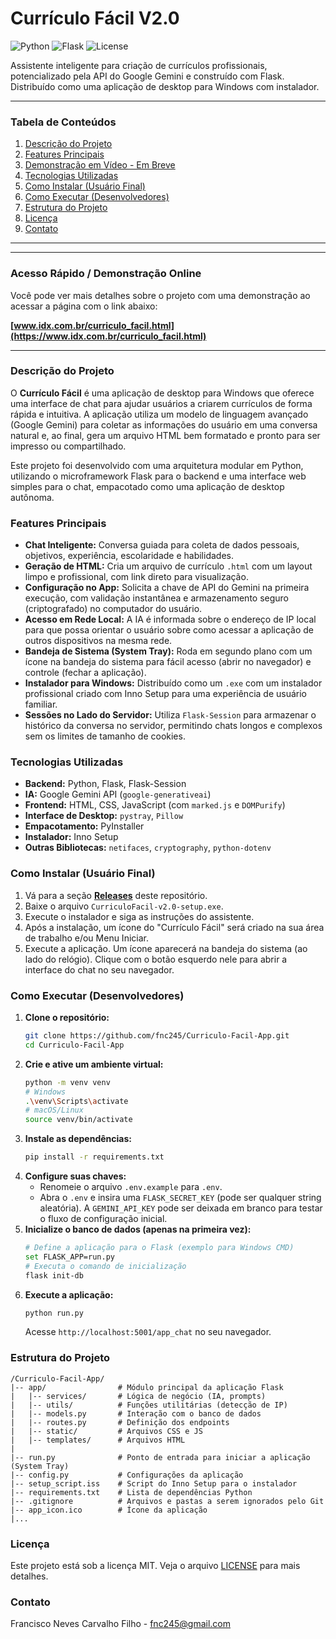 # Currículo Fácil V2.0

![Python](https://img.shields.io/badge/Python-3.11+-blue.svg)
![Flask](https://img.shields.io/badge/Flask-3.0-lightgrey.svg)
![License](https://img.shields.io/badge/License-MIT-green.svg)

Assistente inteligente para criação de currículos profissionais, potencializado pela API do Google Gemini e construído com Flask. Distribuído como uma aplicação de desktop para Windows com instalador.

---

### Tabela de Conteúdos
1. [Descrição do Projeto](#descrição-do-projeto)
2. [Features Principais](#features-principais)
3. [Demonstração em Vídeo - Em Breve](#demonstração)
4. [Tecnologias Utilizadas](#tecnologias-utilizadas)
5. [Como Instalar (Usuário Final)](#como-instalar-usuário-final)
6. [Como Executar (Desenvolvedores)](#como-executar-desenvolvedores)
7. [Estrutura do Projeto](#estrutura-do-projeto)
8. [Licença](#licença)
9. [Contato](#contato)

---
---

### Acesso Rápido / Demonstração Online

Você pode ver mais detalhes sobre o projeto com uma demonstração ao acessar a página com o link abaixo:

**[www.idx.com.br/curriculo_facil.html](https://www.idx.com.br/curriculo_facil.html)**

---


### Descrição do Projeto
O **Currículo Fácil** é uma aplicação de desktop para Windows que oferece uma interface de chat para ajudar usuários a criarem currículos de forma rápida e intuitiva. A aplicação utiliza um modelo de linguagem avançado (Google Gemini) para coletar as informações do usuário em uma conversa natural e, ao final, gera um arquivo HTML bem formatado e pronto para ser impresso ou compartilhado.

Este projeto foi desenvolvido com uma arquitetura modular em Python, utilizando o microframework Flask para o backend e uma interface web simples para o chat, empacotado como uma aplicação de desktop autônoma.

### Features Principais
- **Chat Inteligente:** Conversa guiada para coleta de dados pessoais, objetivos, experiência, escolaridade e habilidades.
- **Geração de HTML:** Cria um arquivo de currículo `.html` com um layout limpo e profissional, com link direto para visualização.
- **Configuração no App:** Solicita a chave de API do Gemini na primeira execução, com validação instantânea e armazenamento seguro (criptografado) no computador do usuário.
- **Acesso em Rede Local:** A IA é informada sobre o endereço de IP local para que possa orientar o usuário sobre como acessar a aplicação de outros dispositivos na mesma rede.
- **Bandeja de Sistema (System Tray):** Roda em segundo plano com um ícone na bandeja do sistema para fácil acesso (abrir no navegador) e controle (fechar a aplicação).
- **Instalador para Windows:** Distribuído como um `.exe` com um instalador profissional criado com Inno Setup para uma experiência de usuário familiar.
- **Sessões no Lado do Servidor:** Utiliza `Flask-Session` para armazenar o histórico da conversa no servidor, permitindo chats longos e complexos sem os limites de tamanho de cookies.

### Tecnologias Utilizadas
- **Backend:** Python, Flask, Flask-Session
- **IA:** Google Gemini API (`google-generativeai`)
- **Frontend:** HTML, CSS, JavaScript (com `marked.js` e `DOMPurify`)
- **Interface de Desktop:** `pystray`, `Pillow`
- **Empacotamento:** PyInstaller
- **Instalador:** Inno Setup
- **Outras Bibliotecas:** `netifaces`, `cryptography`, `python-dotenv`

### Como Instalar (Usuário Final)
1. Vá para a seção **[Releases](https://github.com/fnc245/Curriculo-Facil-App/releases)** deste repositório.
2. Baixe o arquivo `CurriculoFacil-v2.0-setup.exe`.
3. Execute o instalador e siga as instruções do assistente.
4. Após a instalação, um ícone do "Currículo Fácil" será criado na sua área de trabalho e/ou Menu Iniciar.
5. Execute a aplicação. Um ícone aparecerá na bandeja do sistema (ao lado do relógio). Clique com o botão esquerdo nele para abrir a interface do chat no seu navegador.

### Como Executar (Desenvolvedores)
1. **Clone o repositório:**
   ```bash
   git clone https://github.com/fnc245/Curriculo-Facil-App.git
   cd Curriculo-Facil-App
   ```
2. **Crie e ative um ambiente virtual:**
   ```bash
   python -m venv venv
   # Windows
   .\venv\Scripts\activate
   # macOS/Linux
   source venv/bin/activate
   ```
3. **Instale as dependências:**
   ```bash
   pip install -r requirements.txt
   ```
4. **Configure suas chaves:**
   - Renomeie o arquivo `.env.example` para `.env`.
   - Abra o `.env` e insira uma `FLASK_SECRET_KEY` (pode ser qualquer string aleatória). A `GEMINI_API_KEY` pode ser deixada em branco para testar o fluxo de configuração inicial.
5. **Inicialize o banco de dados (apenas na primeira vez):**
   ```bash
   # Define a aplicação para o Flask (exemplo para Windows CMD)
   set FLASK_APP=run.py
   # Executa o comando de inicialização
   flask init-db
   ```
6. **Execute a aplicação:**
   ```bash
   python run.py
   ```
   Acesse `http://localhost:5001/app_chat` no seu navegador.

### Estrutura do Projeto
```
/Curriculo-Facil-App/
|-- app/                # Módulo principal da aplicação Flask
|   |-- services/       # Lógica de negócio (IA, prompts)
|   |-- utils/          # Funções utilitárias (detecção de IP)
|   |-- models.py       # Interação com o banco de dados
|   |-- routes.py       # Definição dos endpoints
|   |-- static/         # Arquivos CSS e JS
|   |-- templates/      # Arquivos HTML
|
|-- run.py              # Ponto de entrada para iniciar a aplicação (System Tray)
|-- config.py           # Configurações da aplicação
|-- setup_script.iss    # Script do Inno Setup para o instalador
|-- requirements.txt    # Lista de dependências Python
|-- .gitignore          # Arquivos e pastas a serem ignorados pelo Git
|-- app_icon.ico        # Ícone da aplicação
|...
```

### Licença
Este projeto está sob a licença MIT. Veja o arquivo [LICENSE](LICENSE) para mais detalhes.

### Contato
Francisco Neves Carvalho Filho - fnc245@gmail.com
